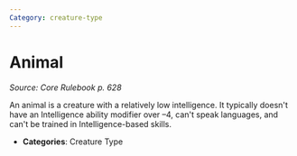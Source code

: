 ```yaml
---
Category: creature-type
---
```

# Animal  
*Source: Core Rulebook p. 628*  

An animal is a creature with a relatively low intelligence. It typically doesn't have an Intelligence ability modifier over –4, can't speak languages, and can't be trained in Intelligence-based skills.

- **Categories**: Creature Type